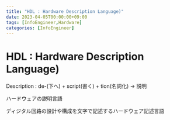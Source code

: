 ```yaml
---
title: "HDL : Hardware Description Language)"
date: 2023-04-05T00:00:00+09:00
tags: [InfoEngineer,Hardware]
categories: [InfoEngineer]
---
```

# HDL : Hardware Description Language)

Description : de-(下へ) + script(書く) + tion(名詞化) -> 説明

ハードウェアの説明言語

ディジタル回路の設計や構成を文字で記述するハードウェア記述言語